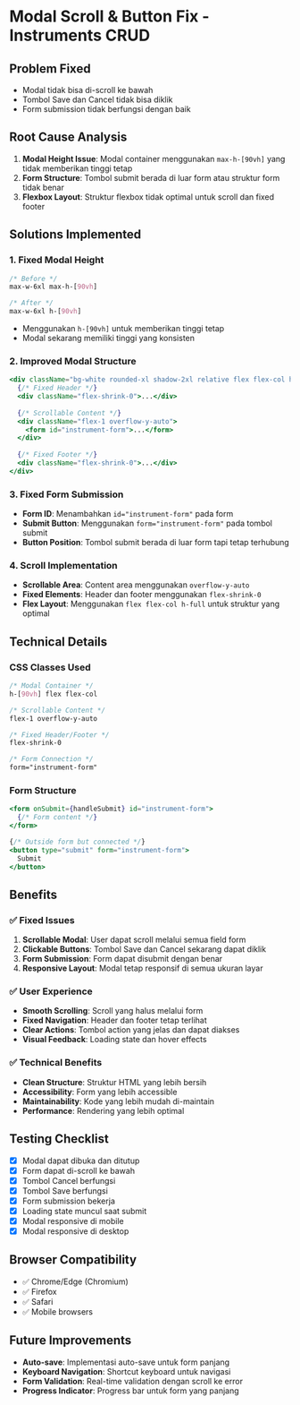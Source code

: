 # Modal Scroll & Button Fix - Instruments CRUD

## Problem Fixed
- Modal tidak bisa di-scroll ke bawah
- Tombol Save dan Cancel tidak bisa diklik
- Form submission tidak berfungsi dengan baik

## Root Cause Analysis
1. **Modal Height Issue**: Modal container menggunakan `max-h-[90vh]` yang tidak memberikan tinggi tetap
2. **Form Structure**: Tombol submit berada di luar form atau struktur form tidak benar
3. **Flexbox Layout**: Struktur flexbox tidak optimal untuk scroll dan fixed footer

## Solutions Implemented

### 1. Fixed Modal Height
```css
/* Before */
max-w-6xl max-h-[90vh]

/* After */
max-w-6xl h-[90vh]
```
- Menggunakan `h-[90vh]` untuk memberikan tinggi tetap
- Modal sekarang memiliki tinggi yang konsisten

### 2. Improved Modal Structure
```jsx
<div className="bg-white rounded-xl shadow-2xl relative flex flex-col h-full">
  {/* Fixed Header */}
  <div className="flex-shrink-0">...</div>
  
  {/* Scrollable Content */}
  <div className="flex-1 overflow-y-auto">
    <form id="instrument-form">...</form>
  </div>
  
  {/* Fixed Footer */}
  <div className="flex-shrink-0">...</div>
</div>
```

### 3. Fixed Form Submission
- **Form ID**: Menambahkan `id="instrument-form"` pada form
- **Submit Button**: Menggunakan `form="instrument-form"` pada tombol submit
- **Button Position**: Tombol submit berada di luar form tapi tetap terhubung

### 4. Scroll Implementation
- **Scrollable Area**: Content area menggunakan `overflow-y-auto`
- **Fixed Elements**: Header dan footer menggunakan `flex-shrink-0`
- **Flex Layout**: Menggunakan `flex flex-col h-full` untuk struktur yang optimal

## Technical Details

### CSS Classes Used
```css
/* Modal Container */
h-[90vh] flex flex-col

/* Scrollable Content */
flex-1 overflow-y-auto

/* Fixed Header/Footer */
flex-shrink-0

/* Form Connection */
form="instrument-form"
```

### Form Structure
```jsx
<form onSubmit={handleSubmit} id="instrument-form">
  {/* Form content */}
</form>

{/* Outside form but connected */}
<button type="submit" form="instrument-form">
  Submit
</button>
```

## Benefits

### ✅ **Fixed Issues**
1. **Scrollable Modal**: User dapat scroll melalui semua field form
2. **Clickable Buttons**: Tombol Save dan Cancel sekarang dapat diklik
3. **Form Submission**: Form dapat disubmit dengan benar
4. **Responsive Layout**: Modal tetap responsif di semua ukuran layar

### ✅ **User Experience**
- **Smooth Scrolling**: Scroll yang halus melalui form
- **Fixed Navigation**: Header dan footer tetap terlihat
- **Clear Actions**: Tombol action yang jelas dan dapat diakses
- **Visual Feedback**: Loading state dan hover effects

### ✅ **Technical Benefits**
- **Clean Structure**: Struktur HTML yang lebih bersih
- **Accessibility**: Form yang lebih accessible
- **Maintainability**: Kode yang lebih mudah di-maintain
- **Performance**: Rendering yang lebih optimal

## Testing Checklist

- [x] Modal dapat dibuka dan ditutup
- [x] Form dapat di-scroll ke bawah
- [x] Tombol Cancel berfungsi
- [x] Tombol Save berfungsi
- [x] Form submission bekerja
- [x] Loading state muncul saat submit
- [x] Modal responsive di mobile
- [x] Modal responsive di desktop

## Browser Compatibility
- ✅ Chrome/Edge (Chromium)
- ✅ Firefox
- ✅ Safari
- ✅ Mobile browsers

## Future Improvements
- **Auto-save**: Implementasi auto-save untuk form panjang
- **Keyboard Navigation**: Shortcut keyboard untuk navigasi
- **Form Validation**: Real-time validation dengan scroll ke error
- **Progress Indicator**: Progress bar untuk form yang panjang


